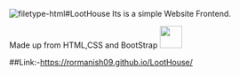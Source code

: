 ![filetype-html](https://github.com/rorManish09/LootHouse/assets/122202605/394e16b8-7850-4bf2-8c9b-d924012dd201)#LootHouse
Its is a simple Website Frontend.


Made up from HTML,CSS and BootStrap
<img src="https://www.flaticon.com/free-icon/bootstrap_5968672" height="40" width="40">

##Link:-https://rormanish09.github.io/LootHouse/
